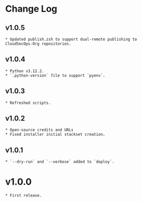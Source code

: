 # Change Log

## v1.0.5
    * Updated publish.zsh to support dual-remote publishing to CloudSecOps-Org repositories.

## v1.0.4
    * Python v3.12.2.
    * `.python-version` file to support `pyenv`.

## v1.0.3
    * Refreshed scripts.

## v1.0.2
    * Open-source credits and URLs
    * Fixed installer initial stackset creation.

## v1.0.1
    * `--dry-run` and `--verbose` added to `deploy`.

# v1.0.0
    * First release.
